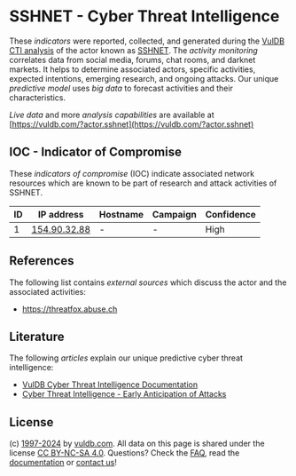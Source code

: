 # SSHNET - Cyber Threat Intelligence

These _indicators_ were reported, collected, and generated during the [VulDB CTI analysis](https://vuldb.com/?kb.cti) of the actor known as [SSHNET](https://vuldb.com/?actor.sshnet). The _activity monitoring_ correlates data from social media, forums, chat rooms, and darknet markets. It helps to determine associated actors, specific activities, expected intentions, emerging research, and ongoing attacks. Our unique _predictive model_ uses _big data_ to forecast activities and their characteristics.

_Live data_ and more _analysis capabilities_ are available at [https://vuldb.com/?actor.sshnet](https://vuldb.com/?actor.sshnet)

## IOC - Indicator of Compromise

These _indicators of compromise_ (IOC) indicate associated network resources which are known to be part of research and attack activities of SSHNET.

ID | IP address | Hostname | Campaign | Confidence
-- | ---------- | -------- | -------- | ----------
1 | [154.90.32.88](https://vuldb.com/?ip.154.90.32.88) | - | - | High

## References

The following list contains _external sources_ which discuss the actor and the associated activities:

* https://threatfox.abuse.ch

## Literature

The following _articles_ explain our unique predictive cyber threat intelligence:

* [VulDB Cyber Threat Intelligence Documentation](https://vuldb.com/?kb.cti)
* [Cyber Threat Intelligence - Early Anticipation of Attacks](https://www.scip.ch/en/?labs.20201022)

## License

(c) [1997-2024](https://vuldb.com/?kb.changelog) by [vuldb.com](https://vuldb.com/?kb.about). All data on this page is shared under the license [CC BY-NC-SA 4.0](https://creativecommons.org/licenses/by-nc-sa/4.0/). Questions? Check the [FAQ](https://vuldb.com/?kb.faq), read the [documentation](https://vuldb.com/?kb) or [contact us](https://vuldb.com/?contact)!
